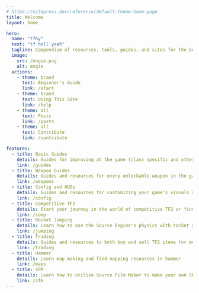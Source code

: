 ```yaml
---
# https://vitepress.dev/reference/default-theme-home-page
title: Welcome
layout: home

hero:
  name: "tfhy"
  text: "tf hell yeah"
  tagline: Compendium of resources, tools, guides, and sites for the best game ever made
  image:
    src: /engie.png
    alt: engie
  actions:
    - theme: brand
      text: Beginner's Guide
      link: /start
    - theme: brand
      text: Using This Site
      link: /help
    - theme: alt
      text: Posts
      link: /posts
    - theme: alt
      text: Contribute
      link: /contribute

features:
  - title: Basic Guides
    details: Guides for improving at the game (class specific and otherwise)
    link: /guides
  - title: Weapon Guides
    details: Guides and resources for every unlockable weapon in the game
    link: /weapons
  - title: Config and HUDs
    details: Guides and resources for customizing your game's visuals and settings
    link: /config
  - title: Competitive TF2
    details: Start your journey in the world of competitive TF2 or find new resources to improve
    link: /comp
  - title: Rocket Jumping
    details: Learn how to use the Source Engine's physics with rocket and sticky jumping
    link: /jumping
  - title: Trading
    details: Guides and resources to both buy and sell TF2 items for metal, keys, and cash
    link: /trading
  - title: Hammer
    details: Learn map making and find mapping resources in hammer
    link: /maps
  - title: SFM
    details: Learn how to utilize Source Film Maker to make your own SFM animation
    link: /sfm
---
```


